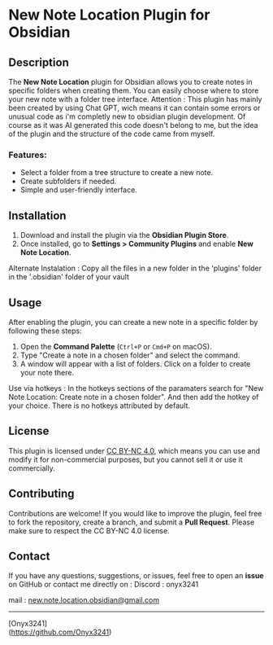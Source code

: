 # New Note Location Plugin for Obsidian

## Description

The **New Note Location** plugin for Obsidian allows you to create notes in specific folders when creating them. You can easily choose where to store your new note with a folder tree interface.
Attention : This plugin has mainly been created by using Chat GPT, wich means it can contain some errors or unusual code as i'm completly new to obsidian plugin development. Of course as it was AI generated this code doesn't belong to me, but the idea of the plugin and the structure of the code came from myself.
### Features:
- Select a folder from a tree structure to create a new note.
- Create subfolders if needed.
- Simple and user-friendly interface.

## Installation

1. Download and install the plugin via the **Obsidian Plugin Store**.
2. Once installed, go to **Settings > Community Plugins** and enable **New Note Location**.

Alternate Instalation : 
Copy all the files in a new folder in the 'plugins' folder in the '.obsidian' folder of your vault
## Usage

After enabling the plugin, you can create a new note in a specific folder by following these steps:

1. Open the **Command Palette** (`Ctrl+P` or `Cmd+P` on macOS).
2. Type "Create a note in a chosen folder" and select the command.
3. A window will appear with a list of folders. Click on a folder to create your note there.

Use via hotkeys : 
In the hotkeys sections of the paramaters search for "New Note Location: Create note in a chosen folder". And then add the hotkey of your choice. There is no hotkeys attributed by default.
## License

This plugin is licensed under [CC BY-NC 4.0](https://creativecommons.org/licenses/by-nc/4.0/), which means you can use and modify it for non-commercial purposes, but you cannot sell it or use it commercially.

## Contributing

Contributions are welcome! If you would like to improve the plugin, feel free to fork the repository, create a branch, and submit a **Pull Request**. Please make sure to respect the CC BY-NC 4.0 license.

## Contact

If you have any questions, suggestions, or issues, feel free to open an **issue** on GitHub or contact me directly on :
Discord : onyx3241

mail : new.note.location.obsidian@gmail.com 

---

[Onyx3241]  
(https://github.com/Onyx3241)
